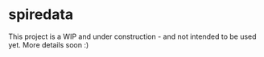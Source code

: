 # spiredata
This project is a WIP and under construction - and not intended to be used yet. More details soon :)
